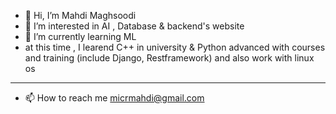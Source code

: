 - 👋 Hi, I’m Mahdi Maghsoodi
- 👀 I’m interested in AI , Database & backend's website 
- 🌱 I’m currently learning ML
- at this time , I learend C++ in university & Python advanced with courses and training (include Django, Restframework) and also work with linux os
-----
- 📫 How to reach me micrmahdi@gmail.com

<!---
Mahdi-mghs/Mahdi-mghs is a ✨ special ✨ repository because its `README.md` (this file) appears on your GitHub profile.
You can click the Preview link to take a look at your changes.
--->
